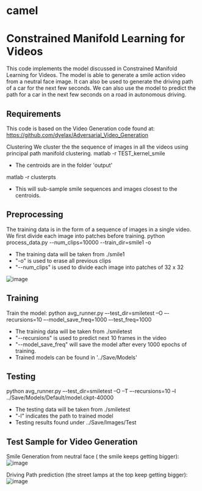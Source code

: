 # camel
Constrained Manifold Learning for Videos
===
This code implements the model discussed in Constrained Manifold Learning for Videos. The model is able to generate a smile action video from a neutral face image. It can also be used to generate the driving path of a car for the next few seconds. We can also use the model to predict the path for a car in the next few seconds on a road in autonomous driving.

Requirements
---
This code is based on the Video Generation code found at:
https://github.com/dyelax/Adversarial_Video_Generation

Clustering
We cluster the the sequence of images in all the videos using principal path manifold clustering. 
matlab -r TEST_kernel_smile
  - The centroids are in the folder 'output'

matlab -r clusterpts
  - This will sub-sample smile sequences and images closest to the centroids.

Preprocessing
---
The training data is in the form of a sequence of images in a single video. We first divide each image into patches before training.
python process_data.py --num_clips=10000 --train_dir=smile1 -o
  - The training data will be taken from ./smile1
  - "-o" is used to erase all previous clips
  - "--num_clips" is used to divide each image into patches of 32 x 32
  
![image](https://user-images.githubusercontent.com/29162185/80721007-0d454500-8b41-11ea-8dba-05c70fc474a4.png)

Training
---
Train the model:
python avg_runner.py –-test_dir=smiletest –O –-recursions=10 –-model_save_freq=1000 –-test_freq=1000

 - The training data will be taken from ./smiletest
 - "--recursions" is used to predict next 10 frames in the video
 - "--model_save_freq" will save the model after every 1000 epochs of training.
 - Trained models can be found in '../Save/Models'

Testing
---
python avg_runner.py –-test_dir=smiletest –O –T –-recursions=10 –l ../Save/Models/Default/model.ckpt-40000
 - The testing data will be taken from ./smiletest
 - "-l" indicates the path to trained model
 - Testing results found under ../Save/Images/Test

Test Sample for Video Generation
---
Smile Generation from neutral face ( the smile keeps getting bigger):
![image](https://user-images.githubusercontent.com/29162185/80721317-6a40fb00-8b41-11ea-8187-8a36370a64ca.png)

Driving Path prediction (the street lamps at the top keep getting bigger): 
![image](https://user-images.githubusercontent.com/29162185/80721528-aecc9680-8b41-11ea-99d5-1be2ec09546e.png)

